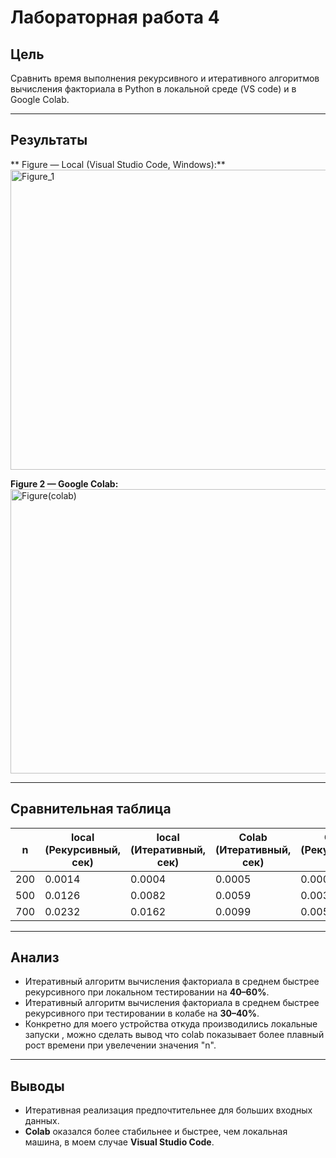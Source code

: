 # Лабораторная работа 4

## Цель
Сравнить время выполнения рекурсивного и итеративного алгоритмов вычисления факториала в Python в локальной среде (VS code) и в Google Colab.  

---

## Результаты

** Figure — Local (Visual Studio Code, Windows):**  
<img width="640" height="480" alt="Figure_1" src="https://github.com/user-attachments/assets/e8b8fdea-a8fe-40a4-9867-e2647f88ebd4" />





**Figure 2 — Google Colab:**  
<img width="598" height="455" alt="Figure(colab)" src="https://github.com/user-attachments/assets/75dc6efb-af59-40aa-9ed6-7834041ed181" />




---

##  Сравнительная таблица

| n    |  local (Рекурсивный, сек)   | local (Итеративный, сек)  |  Colab (Итеративный, сек)   | Colab (Рекурсивный, сек)  |
|------|-----------------------------|---------------------------|-----------------------------|---------------------------|
| 200  | 0.0014                      | 0.0004                    | 0.0005                      | 0.0003                    |
| 500  | 0.0126                      | 0.0082                    | 0.0059                      | 0.0031                    |
| 700  | 0.0232                      | 0.0162                    | 0.0099                      | 0.0056                    |

---

##  Анализ
- Итеративный алгоритм вычисления факториала в среднем быстрее рекурсивного при локальном тестировании на **40–60%**.  
- Итеративный алгоритм вычисления факториала в среднем быстрее рекурсивного при тестировании в колабе на **30–40%**.  
- Конкретно для моего устройства откуда производились локальные запуски , можно сделать вывод что colab показывает более плавный рост времени при увелечении значения "n".  

---

##  Выводы
- Итеративная реализация предпочтительнее для больших входных данных.  
- **Colab** оказался более стабильнее и быстрее, чем локальная машина, в моем случае **Visual Studio Code**.  
